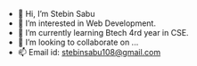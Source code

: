 - 👋 Hi, I’m Stebin Sabu 
- 👀 I’m interested in Web Development.
- 🌱 I’m currently learning Btech 4rd year in CSE.
- 💞️ I’m looking to collaborate on ...
- 📫 Email id: stebinsabu108@gmail.com

<!---
stebin720/stebin720 is a ✨ special ✨ repository because its `README.md` (this file) appears on your GitHub profile.
You can click the Preview link to take a look at your changes.
--->
